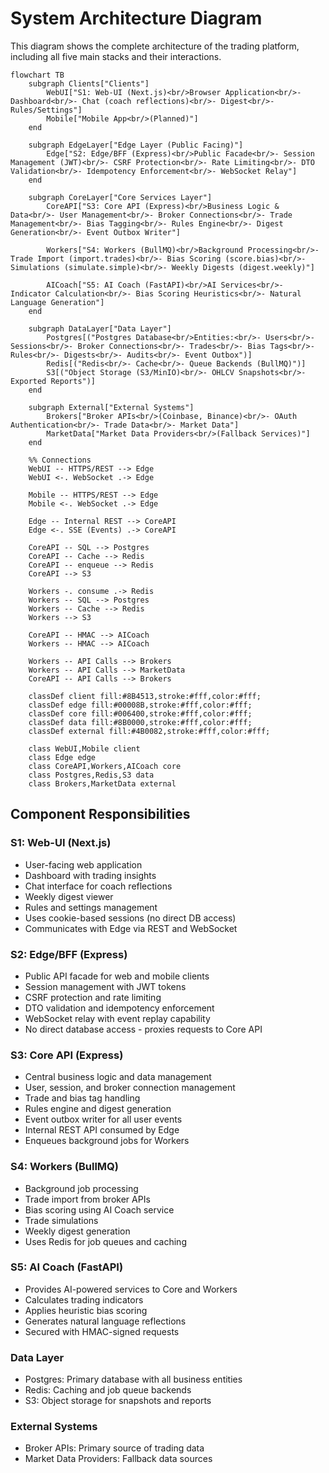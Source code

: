 # System Architecture Diagram

This diagram shows the complete architecture of the trading platform, including all five main stacks and their interactions.

```mermaid
flowchart TB
    subgraph Clients["Clients"]
        WebUI["S1: Web-UI (Next.js)<br/>Browser Application<br/>- Dashboard<br/>- Chat (coach reflections)<br/>- Digest<br/>- Rules/Settings"]
        Mobile["Mobile App<br/>(Planned)"]
    end

    subgraph EdgeLayer["Edge Layer (Public Facing)"]
        Edge["S2: Edge/BFF (Express)<br/>Public Facade<br/>- Session Management (JWT)<br/>- CSRF Protection<br/>- Rate Limiting<br/>- DTO Validation<br/>- Idempotency Enforcement<br/>- WebSocket Relay"]
    end

    subgraph CoreLayer["Core Services Layer"]
        CoreAPI["S3: Core API (Express)<br/>Business Logic & Data<br/>- User Management<br/>- Broker Connections<br/>- Trade Management<br/>- Bias Tagging<br/>- Rules Engine<br/>- Digest Generation<br/>- Event Outbox Writer"]
        
        Workers["S4: Workers (BullMQ)<br/>Background Processing<br/>- Trade Import (import.trades)<br/>- Bias Scoring (score.bias)<br/>- Simulations (simulate.simple)<br/>- Weekly Digests (digest.weekly)"]
        
        AICoach["S5: AI Coach (FastAPI)<br/>AI Services<br/>- Indicator Calculation<br/>- Bias Scoring Heuristics<br/>- Natural Language Generation"]
    end

    subgraph DataLayer["Data Layer"]
        Postgres[("Postgres Database<br/>Entities:<br/>- Users<br/>- Sessions<br/>- Broker Connections<br/>- Trades<br/>- Bias Tags<br/>- Rules<br/>- Digests<br/>- Audits<br/>- Event Outbox")]
        Redis[("Redis<br/>- Cache<br/>- Queue Backends (BullMQ)")]
        S3[("Object Storage (S3/MinIO)<br/>- OHLCV Snapshots<br/>- Exported Reports")]
    end

    subgraph External["External Systems"]
        Brokers["Broker APIs<br/>(Coinbase, Binance)<br/>- OAuth Authentication<br/>- Trade Data<br/>- Market Data"]
        MarketData["Market Data Providers<br/>(Fallback Services)"]
    end

    %% Connections
    WebUI -- HTTPS/REST --> Edge
    WebUI <-. WebSocket .-> Edge
    
    Mobile -- HTTPS/REST --> Edge
    Mobile <-. WebSocket .-> Edge

    Edge -- Internal REST --> CoreAPI
    Edge <-. SSE (Events) .-> CoreAPI

    CoreAPI -- SQL --> Postgres
    CoreAPI -- Cache --> Redis
    CoreAPI -- enqueue --> Redis
    CoreAPI --> S3

    Workers -. consume .-> Redis
    Workers -- SQL --> Postgres
    Workers -- Cache --> Redis
    Workers --> S3

    CoreAPI -- HMAC --> AICoach
    Workers -- HMAC --> AICoach

    Workers -- API Calls --> Brokers
    Workers -- API Calls --> MarketData
    CoreAPI -- API Calls --> Brokers

    classDef client fill:#8B4513,stroke:#fff,color:#fff;
    classDef edge fill:#00008B,stroke:#fff,color:#fff;
    classDef core fill:#006400,stroke:#fff,color:#fff;
    classDef data fill:#8B0000,stroke:#fff,color:#fff;
    classDef external fill:#4B0082,stroke:#fff,color:#fff;
    
    class WebUI,Mobile client
    class Edge edge
    class CoreAPI,Workers,AICoach core
    class Postgres,Redis,S3 data
    class Brokers,MarketData external
```

## Component Responsibilities

### S1: Web-UI (Next.js)
- User-facing web application
- Dashboard with trading insights
- Chat interface for coach reflections
- Weekly digest viewer
- Rules and settings management
- Uses cookie-based sessions (no direct DB access)
- Communicates with Edge via REST and WebSocket

### S2: Edge/BFF (Express)
- Public API facade for web and mobile clients
- Session management with JWT tokens
- CSRF protection and rate limiting
- DTO validation and idempotency enforcement
- WebSocket relay with event replay capability
- No direct database access - proxies requests to Core API

### S3: Core API (Express)
- Central business logic and data management
- User, session, and broker connection management
- Trade and bias tag handling
- Rules engine and digest generation
- Event outbox writer for all user events
- Internal REST API consumed by Edge
- Enqueues background jobs for Workers

### S4: Workers (BullMQ)
- Background job processing
- Trade import from broker APIs
- Bias scoring using AI Coach service
- Trade simulations
- Weekly digest generation
- Uses Redis for job queues and caching

### S5: AI Coach (FastAPI)
- Provides AI-powered services to Core and Workers
- Calculates trading indicators
- Applies heuristic bias scoring
- Generates natural language reflections
- Secured with HMAC-signed requests

### Data Layer
- Postgres: Primary database with all business entities
- Redis: Caching and job queue backends
- S3: Object storage for snapshots and reports

### External Systems
- Broker APIs: Primary source of trading data
- Market Data Providers: Fallback data sources